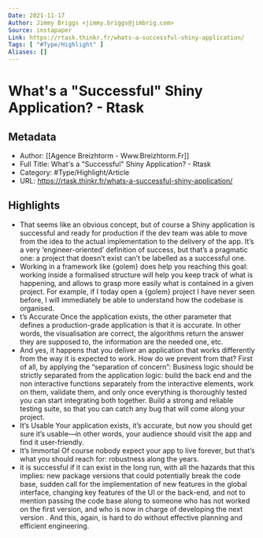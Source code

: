 ```yaml
---
Date: 2021-11-17
Author: Jimmy Briggs <jimmy.briggs@jimbrig.com>
Source: instapaper
Link: https://rtask.thinkr.fr/whats-a-successful-shiny-application/
Tags: [ "#Type/Highlight" ]
Aliases: []
---
```

# What's a "Successful" Shiny Application? - Rtask

## Metadata
- Author: [[Agence Breizhtorm - Www.Breizhtorm.Fr]]
- Full Title: What's a "Successful" Shiny Application? - Rtask
- Category: #Type/Highlight/Article
- URL: https://rtask.thinkr.fr/whats-a-successful-shiny-application/

## Highlights
- That seems like an obvious concept, but of course a Shiny application is successful and ready for production if the dev team was able to move from the idea to the actual implementation to the delivery of the app. It’s a very ‘engineer-oriented’ definition of success, but that’s a pragmatic one: a project that doesn’t exist can’t be labelled as a successful one.
- Working in a framework like {golem} does help you reaching this goal: working inside a formalised structure will help you keep track of what is happening, and allows to grasp more easily what is contained in a given project. For example, if I today open a {golem} project I have never seen before, I will immediately be able to understand how the codebase is organised.
- t’s Accurate
  Once the application exists, the other parameter that defines a production-grade application is that it is accurate. In other words, the visualisation are correct, the algorithms return the answer they are supposed to, the information are the needed one, etc.
- And yes, it happens that you deliver an application that works differently from the way it is expected to work. How do we prevent from that? First of all, by applying the “separation of concern”:
  Business logic should be strictly separated from the application logic: build the back end and the non interactive functions separately from the interactive elements, work on them, validate them, and only once everything is thoroughly tested you can start integrating both together.
  Build a strong and reliable testing suite, so that you can catch any bug that will come along your project.
- It’s Usable
  Your application exists, it’s accurate, but now you should get sure it’s usable—in other words, your audience should visit the app and find it user-friendly.
- It’s Immortal
  Of course nobody expect your app to live forever, but that’s what you should reach for: robustness along the years.
- it is successful if it can exist in the long run, with all the hazards that this implies: new package versions that could potentially break the code base, sudden call for the implementation of new features in the global interface, changing key features of the UI or the back-end, and not to mention passing the code base along to someone who has not worked on the first version, and who is now in charge of developing the next version . And this, again, is hard to do without effective planning and efficient engineering.
